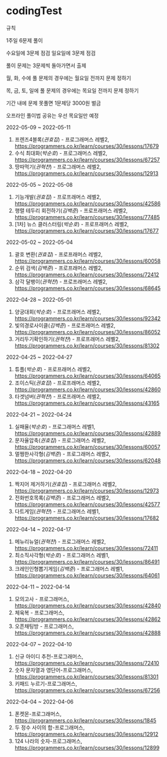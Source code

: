# codingTest

규칙

1주일 6문제 풀이

수요일에 3문제 점검 일요일에 3문제 점검

풀이 문제는 3문제씩 돌아가면서 출제

월, 화, 수에 풀 문제의 경우에는 월요일 전까지 문제 정하기

목, 금, 토, 일에 풀 문제의 경우에는 목요일 전까지 문제 정하기


기간 내에 문제 못풀면 1문제당 3000원 벌금

오프라인 풀이법 공유는 우선 목요일만 예정 

2022-05-09 ~ 2022-05-11
1. 프렌즈4블록(*권효집*) - 프로그래머스 레벨2, https://programmers.co.kr/learn/courses/30/lessons/17679
2. 수식 최대화(*박순호*) - 프로그래머스 레벨2, https://programmers.co.kr/learn/courses/30/lessons/67257
3. 땅따먹기(*권혁찬*) - 프로그래머스 레벨2, https://programmers.co.kr/learn/courses/30/lessons/12913

2022-05-05 ~ 2022-05-08
1. 기능개발(*권효집*) - 프로프래머스 레벨2, https://programmers.co.kr/learn/courses/30/lessons/42586
2. 행렬 테두리 회전하기(*김백준*) - 프로프래머스 레벨2, https://programmers.co.kr/learn/courses/30/lessons/77485
3. [1차] 뉴스 클러스터링(*박순호*) - 프로프래머스 레벨2, https://programmers.co.kr/learn/courses/30/lessons/17677

2022-05-02 ~ 2022-05-04
1. 괄호 변환(*권효집*) - 프로프래머스 레벨2, https://programmers.co.kr/learn/courses/30/lessons/60058
2. 순위 검색(*김백준*) - 프로프래머스 레벨2, https://programmers.co.kr/learn/courses/30/lessons/72412
3. 삼각 달팽이(*권혁찬*) - 프로프래머스 레벨2, https://programmers.co.kr/learn/courses/30/lessons/68645


2022-04-28 ~ 2022-05-01
1. 양궁대회(*박순호*) - 프로프래머스 레벨2, https://programmers.co.kr/learn/courses/30/lessons/92342
2. 빛의경로사이클(*김백준*) - 프로프래머스 레벨2, https://programmers.co.kr/learn/courses/30/lessons/86052
3. 거리두기확인하기(*권혁찬*) - 프로프래머스 레벨2, https://programmers.co.kr/learn/courses/30/lessons/81302

2022-04-25 ~ 2022-04-27
1. 튜플(*박순호*) - 프로프래머스 레벨2, https://programmers.co.kr/learn/courses/30/lessons/64065 
2. 조이스틱(*권효집*) - 프로프래머스 레벨2, https://programmers.co.kr/learn/courses/30/lessons/42860
3. 타겟넘버(*권혁찬*) - 프로프래머스 레벨2, https://programmers.co.kr/learn/courses/30/lessons/43165

2022-04-21 ~ 2022-04-24
1. 실패율(*박순호*) - 프로그래머스 레벨1, https://programmers.co.kr/learn/courses/30/lessons/42889
2. 문자율압축(*권효집*) - 프로그래머스 레벨2, https://programmers.co.kr/learn/courses/30/lessons/60057
3. 멀쩡한사각형(*김백준*) - 프로그래머스 레벨2, https://programmers.co.kr/learn/courses/30/lessons/62048

2022-04-18 ~ 2022-04-20
1. 짝지어 제거하기(*권효집*) - 프로그래머스 레벨2, https://programmers.co.kr/learn/courses/30/lessons/12973
2. 전화번호목록(*김백준*) - 프로그래머스 레벨2, https://programmers.co.kr/learn/courses/30/lessons/42577
3. 다트게임(*권혁찬*) - 프로그래머스 레벨1, https://programmers.co.kr/learn/courses/30/lessons/17682

2022-04-14 ~ 2022-04-17
1. 메뉴리뉴얼(*권혁찬*) - 프로그래머스 레벨2, https://programmers.co.kr/learn/courses/30/lessons/72411
2. 최소직사각형(*박순호*) - 프로그래머스 레벨1, https://programmers.co.kr/learn/courses/30/lessons/86491
3. 크레인인형뽑기게임(*김백준*) - 프로그래머스 레벨1, https://programmers.co.kr/learn/courses/30/lessons/64061


2022-04-11 ~ 2022-04-14
1. 모의고사 - 프로그래머스, https://programmers.co.kr/learn/courses/30/lessons/42840
2. 체육복 - 프로그래머스, https://programmers.co.kr/learn/courses/30/lessons/42862
3. 오픈채팅방 - 프로그래머스, https://programmers.co.kr/learn/courses/30/lessons/42888

2022-04-07 ~ 2022-04-10
1. 신규 아이디 추천-프로그래머스, https://programmers.co.kr/learn/courses/30/lessons/72410
2. 숫자 문자열과 영단어-프로그래머스, https://programmers.co.kr/learn/courses/30/lessons/81301
3. 키패드 누르기-프로그래머스, https://programmers.co.kr/learn/courses/30/lessons/67256

2022-04-04 ~ 2022-04-06
1. 폰켓몬-프로그래머스, https://programmers.co.kr/learn/courses/30/lessons/1845
2. 두 정수 사이의 합-프로그래머스, https://programmers.co.kr/learn/courses/30/lessons/12912
3. 124 나라의 숫자-프로그래머스, https://programmers.co.kr/learn/courses/30/lessons/12899
